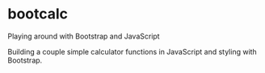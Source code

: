 # bootcalc
Playing around with Bootstrap and JavaScript

Building a couple simple calculator functions in JavaScript and styling with Bootstrap.
